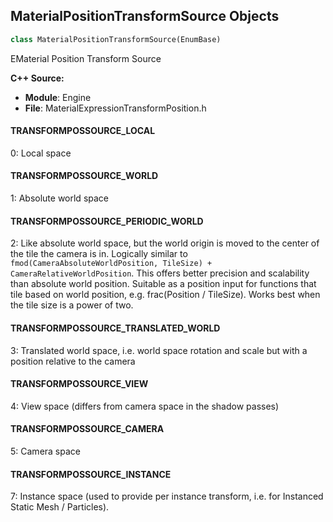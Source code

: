 ## MaterialPositionTransformSource Objects

```python
class MaterialPositionTransformSource(EnumBase)
```

EMaterial Position Transform Source

**C++ Source:**

- **Module**: Engine
- **File**: MaterialExpressionTransformPosition.h

<a id="unreal.MaterialPositionTransformSource.TRANSFORMPOSSOURCE_LOCAL"></a>

#### TRANSFORMPOSSOURCE_LOCAL

0: Local space

<a id="unreal.MaterialPositionTransformSource.TRANSFORMPOSSOURCE_WORLD"></a>

#### TRANSFORMPOSSOURCE_WORLD

1: Absolute world space

<a id="unreal.MaterialPositionTransformSource.TRANSFORMPOSSOURCE_PERIODIC_WORLD"></a>

#### TRANSFORMPOSSOURCE_PERIODIC_WORLD

2: Like absolute world space, but the world origin is moved to the center of the tile the camera is in.
Logically similar to `fmod(CameraAbsoluteWorldPosition, TileSize) + CameraRelativeWorldPosition`.
This offers better precision and scalability than absolute world position.
Suitable as a position input for functions that tile based on world position, e.g. frac(Position / TileSize).
Works best when the tile size is a power of two.

<a id="unreal.MaterialPositionTransformSource.TRANSFORMPOSSOURCE_TRANSLATED_WORLD"></a>

#### TRANSFORMPOSSOURCE_TRANSLATED_WORLD

3: Translated world space, i.e. world space rotation and scale but with a position relative to the camera

<a id="unreal.MaterialPositionTransformSource.TRANSFORMPOSSOURCE_VIEW"></a>

#### TRANSFORMPOSSOURCE_VIEW

4: View space (differs from camera space in the shadow passes)

<a id="unreal.MaterialPositionTransformSource.TRANSFORMPOSSOURCE_CAMERA"></a>

#### TRANSFORMPOSSOURCE_CAMERA

5: Camera space

<a id="unreal.MaterialPositionTransformSource.TRANSFORMPOSSOURCE_INSTANCE"></a>

#### TRANSFORMPOSSOURCE_INSTANCE

7: Instance space (used to provide per instance transform, i.e. for Instanced Static Mesh / Particles).

<a id="unreal.VectorNoiseFunction"></a>